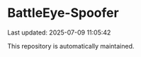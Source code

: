 # BattleEye-Spoofer

Last updated: 2025-07-09 11:05:42

This repository is automatically maintained.
